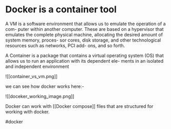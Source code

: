 # Docker is a container tool
A VM is a software environment that allows us to emulate the operation of a com-
puter within another computer. These are based on a hypervisor that emulates the
complete physical machine, allocating the desired amount of system memory, proces-
sor cores, disk storage, and other technological resources such as networks, PCI add-
ons, and so forth.


A Container is a package that contains a virtual
operating system (OS) that allows us to run an application with its dependent ele-
ments in an isolated and independent environment

![[container_vs_vm.png]]


we can see how docker works here:-

![[doceker_working_image.png]]


Docker can work with [[Docker compose]] files that are structured for working with docker.


#docker
